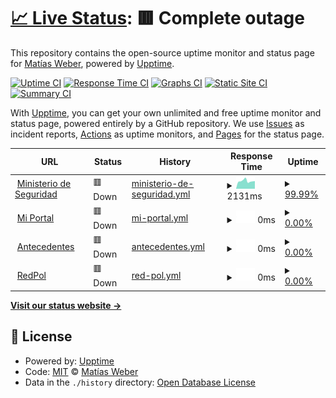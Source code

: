 # [📈 Live Status](https://matiwiber.github.io/status-page): <!--live status--> **🟥 Complete outage**

This repository contains the open-source uptime monitor and status page for [Matías Weber](https://matiwiber.github.io/status-page), powered by [Upptime](https://github.com/upptime/upptime).

[![Uptime CI](https://github.com/matiwiber/status-page/workflows/Uptime%20CI/badge.svg)](https://github.com/matiwiber/status-page/actions?query=workflow%3A%22Uptime+CI%22)
[![Response Time CI](https://github.com/matiwiber/status-page/workflows/Response%20Time%20CI/badge.svg)](https://github.com/matiwiber/status-page/actions?query=workflow%3A%22Response+Time+CI%22)
[![Graphs CI](https://github.com/matiwiber/status-page/workflows/Graphs%20CI/badge.svg)](https://github.com/matiwiber/status-page/actions?query=workflow%3A%22Graphs+CI%22)
[![Static Site CI](https://github.com/matiwiber/status-page/workflows/Static%20Site%20CI/badge.svg)](https://github.com/matiwiber/status-page/actions?query=workflow%3A%22Static+Site+CI%22)
[![Summary CI](https://github.com/matiwiber/status-page/workflows/Summary%20CI/badge.svg)](https://github.com/matiwiber/status-page/actions?query=workflow%3A%22Summary+CI%22)

With [Upptime](https://upptime.js.org), you can get your own unlimited and free uptime monitor and status page, powered entirely by a GitHub repository. We use [Issues](https://github.com/matiwiber/status-page/issues) as incident reports, [Actions](https://github.com/matiwiber/status-page/actions) as uptime monitors, and [Pages](https://matiwiber.github.io/status-page) for the status page.

<!--start: status pages-->
<!-- This summary is generated by Upptime (https://github.com/upptime/upptime) -->
<!-- Do not edit this manually, your changes will be overwritten -->
<!-- prettier-ignore -->
| URL | Status | History | Response Time | Uptime |
| --- | ------ | ------- | ------------- | ------ |
| <img alt="" src="https://icons.duckduckgo.com/ip3/www.mseg.gba.gov.ar.ico" height="13"> [Ministerio de Seguridad](https://www.mseg.gba.gov.ar/) | 🟥 Down | [ministerio-de-seguridad.yml](https://github.com/matiwiber/statusPage/commits/HEAD/history/ministerio-de-seguridad.yml) | <details><summary><img alt="Response time graph" src="./graphs/ministerio-de-seguridad/response-time-week.png" height="20"> 2131ms</summary><br><a href="https://matiwiber.github.io/statusPage/history/ministerio-de-seguridad"><img alt="Response time 2230" src="https://img.shields.io/endpoint?url=https%3A%2F%2Fraw.githubusercontent.com%2Fmatiwiber%2FstatusPage%2FHEAD%2Fapi%2Fministerio-de-seguridad%2Fresponse-time.json"></a><br><a href="https://matiwiber.github.io/statusPage/history/ministerio-de-seguridad"><img alt="24-hour response time 2086" src="https://img.shields.io/endpoint?url=https%3A%2F%2Fraw.githubusercontent.com%2Fmatiwiber%2FstatusPage%2FHEAD%2Fapi%2Fministerio-de-seguridad%2Fresponse-time-day.json"></a><br><a href="https://matiwiber.github.io/statusPage/history/ministerio-de-seguridad"><img alt="7-day response time 2131" src="https://img.shields.io/endpoint?url=https%3A%2F%2Fraw.githubusercontent.com%2Fmatiwiber%2FstatusPage%2FHEAD%2Fapi%2Fministerio-de-seguridad%2Fresponse-time-week.json"></a><br><a href="https://matiwiber.github.io/statusPage/history/ministerio-de-seguridad"><img alt="30-day response time 2230" src="https://img.shields.io/endpoint?url=https%3A%2F%2Fraw.githubusercontent.com%2Fmatiwiber%2FstatusPage%2FHEAD%2Fapi%2Fministerio-de-seguridad%2Fresponse-time-month.json"></a><br><a href="https://matiwiber.github.io/statusPage/history/ministerio-de-seguridad"><img alt="1-year response time 2230" src="https://img.shields.io/endpoint?url=https%3A%2F%2Fraw.githubusercontent.com%2Fmatiwiber%2FstatusPage%2FHEAD%2Fapi%2Fministerio-de-seguridad%2Fresponse-time-year.json"></a></details> | <details><summary><a href="https://matiwiber.github.io/statusPage/history/ministerio-de-seguridad">99.99%</a></summary><a href="https://matiwiber.github.io/statusPage/history/ministerio-de-seguridad"><img alt="All-time uptime 100.00%" src="https://img.shields.io/endpoint?url=https%3A%2F%2Fraw.githubusercontent.com%2Fmatiwiber%2FstatusPage%2FHEAD%2Fapi%2Fministerio-de-seguridad%2Fuptime.json"></a><br><a href="https://matiwiber.github.io/statusPage/history/ministerio-de-seguridad"><img alt="24-hour uptime 99.94%" src="https://img.shields.io/endpoint?url=https%3A%2F%2Fraw.githubusercontent.com%2Fmatiwiber%2FstatusPage%2FHEAD%2Fapi%2Fministerio-de-seguridad%2Fuptime-day.json"></a><br><a href="https://matiwiber.github.io/statusPage/history/ministerio-de-seguridad"><img alt="7-day uptime 99.99%" src="https://img.shields.io/endpoint?url=https%3A%2F%2Fraw.githubusercontent.com%2Fmatiwiber%2FstatusPage%2FHEAD%2Fapi%2Fministerio-de-seguridad%2Fuptime-week.json"></a><br><a href="https://matiwiber.github.io/statusPage/history/ministerio-de-seguridad"><img alt="30-day uptime 100.00%" src="https://img.shields.io/endpoint?url=https%3A%2F%2Fraw.githubusercontent.com%2Fmatiwiber%2FstatusPage%2FHEAD%2Fapi%2Fministerio-de-seguridad%2Fuptime-month.json"></a><br><a href="https://matiwiber.github.io/statusPage/history/ministerio-de-seguridad"><img alt="1-year uptime 100.00%" src="https://img.shields.io/endpoint?url=https%3A%2F%2Fraw.githubusercontent.com%2Fmatiwiber%2FstatusPage%2FHEAD%2Fapi%2Fministerio-de-seguridad%2Fuptime-year.json"></a></details>
| <img alt="" src="https://icons.duckduckgo.com/ip3/miportal.mseg.gba.gov.ar.ico" height="13"> [Mi Portal](https://miportal.mseg.gba.gov.ar/) | 🟥 Down | [mi-portal.yml](https://github.com/matiwiber/statusPage/commits/HEAD/history/mi-portal.yml) | <details><summary><img alt="Response time graph" src="./graphs/mi-portal/response-time-week.png" height="20"> 0ms</summary><br><a href="https://matiwiber.github.io/statusPage/history/mi-portal"><img alt="Response time 230" src="https://img.shields.io/endpoint?url=https%3A%2F%2Fraw.githubusercontent.com%2Fmatiwiber%2FstatusPage%2FHEAD%2Fapi%2Fmi-portal%2Fresponse-time.json"></a><br><a href="https://matiwiber.github.io/statusPage/history/mi-portal"><img alt="24-hour response time 0" src="https://img.shields.io/endpoint?url=https%3A%2F%2Fraw.githubusercontent.com%2Fmatiwiber%2FstatusPage%2FHEAD%2Fapi%2Fmi-portal%2Fresponse-time-day.json"></a><br><a href="https://matiwiber.github.io/statusPage/history/mi-portal"><img alt="7-day response time 0" src="https://img.shields.io/endpoint?url=https%3A%2F%2Fraw.githubusercontent.com%2Fmatiwiber%2FstatusPage%2FHEAD%2Fapi%2Fmi-portal%2Fresponse-time-week.json"></a><br><a href="https://matiwiber.github.io/statusPage/history/mi-portal"><img alt="30-day response time 230" src="https://img.shields.io/endpoint?url=https%3A%2F%2Fraw.githubusercontent.com%2Fmatiwiber%2FstatusPage%2FHEAD%2Fapi%2Fmi-portal%2Fresponse-time-month.json"></a><br><a href="https://matiwiber.github.io/statusPage/history/mi-portal"><img alt="1-year response time 230" src="https://img.shields.io/endpoint?url=https%3A%2F%2Fraw.githubusercontent.com%2Fmatiwiber%2FstatusPage%2FHEAD%2Fapi%2Fmi-portal%2Fresponse-time-year.json"></a></details> | <details><summary><a href="https://matiwiber.github.io/statusPage/history/mi-portal">0.00%</a></summary><a href="https://matiwiber.github.io/statusPage/history/mi-portal"><img alt="All-time uptime 0.00%" src="https://img.shields.io/endpoint?url=https%3A%2F%2Fraw.githubusercontent.com%2Fmatiwiber%2FstatusPage%2FHEAD%2Fapi%2Fmi-portal%2Fuptime.json"></a><br><a href="https://matiwiber.github.io/statusPage/history/mi-portal"><img alt="24-hour uptime 0.00%" src="https://img.shields.io/endpoint?url=https%3A%2F%2Fraw.githubusercontent.com%2Fmatiwiber%2FstatusPage%2FHEAD%2Fapi%2Fmi-portal%2Fuptime-day.json"></a><br><a href="https://matiwiber.github.io/statusPage/history/mi-portal"><img alt="7-day uptime 0.00%" src="https://img.shields.io/endpoint?url=https%3A%2F%2Fraw.githubusercontent.com%2Fmatiwiber%2FstatusPage%2FHEAD%2Fapi%2Fmi-portal%2Fuptime-week.json"></a><br><a href="https://matiwiber.github.io/statusPage/history/mi-portal"><img alt="30-day uptime 0.00%" src="https://img.shields.io/endpoint?url=https%3A%2F%2Fraw.githubusercontent.com%2Fmatiwiber%2FstatusPage%2FHEAD%2Fapi%2Fmi-portal%2Fuptime-month.json"></a><br><a href="https://matiwiber.github.io/statusPage/history/mi-portal"><img alt="1-year uptime 0.00%" src="https://img.shields.io/endpoint?url=https%3A%2F%2Fraw.githubusercontent.com%2Fmatiwiber%2FstatusPage%2FHEAD%2Fapi%2Fmi-portal%2Fuptime-year.json"></a></details>
| <img alt="" src="https://icons.duckduckgo.com/ip3/antecedentes.mseg.gba.gov.ar.ico" height="13"> [Antecedentes](https://antecedentes.mseg.gba.gov.ar/) | 🟥 Down | [antecedentes.yml](https://github.com/matiwiber/statusPage/commits/HEAD/history/antecedentes.yml) | <details><summary><img alt="Response time graph" src="./graphs/antecedentes/response-time-week.png" height="20"> 0ms</summary><br><a href="https://matiwiber.github.io/statusPage/history/antecedentes"><img alt="Response time 0" src="https://img.shields.io/endpoint?url=https%3A%2F%2Fraw.githubusercontent.com%2Fmatiwiber%2FstatusPage%2FHEAD%2Fapi%2Fantecedentes%2Fresponse-time.json"></a><br><a href="https://matiwiber.github.io/statusPage/history/antecedentes"><img alt="24-hour response time 0" src="https://img.shields.io/endpoint?url=https%3A%2F%2Fraw.githubusercontent.com%2Fmatiwiber%2FstatusPage%2FHEAD%2Fapi%2Fantecedentes%2Fresponse-time-day.json"></a><br><a href="https://matiwiber.github.io/statusPage/history/antecedentes"><img alt="7-day response time 0" src="https://img.shields.io/endpoint?url=https%3A%2F%2Fraw.githubusercontent.com%2Fmatiwiber%2FstatusPage%2FHEAD%2Fapi%2Fantecedentes%2Fresponse-time-week.json"></a><br><a href="https://matiwiber.github.io/statusPage/history/antecedentes"><img alt="30-day response time 0" src="https://img.shields.io/endpoint?url=https%3A%2F%2Fraw.githubusercontent.com%2Fmatiwiber%2FstatusPage%2FHEAD%2Fapi%2Fantecedentes%2Fresponse-time-month.json"></a><br><a href="https://matiwiber.github.io/statusPage/history/antecedentes"><img alt="1-year response time 0" src="https://img.shields.io/endpoint?url=https%3A%2F%2Fraw.githubusercontent.com%2Fmatiwiber%2FstatusPage%2FHEAD%2Fapi%2Fantecedentes%2Fresponse-time-year.json"></a></details> | <details><summary><a href="https://matiwiber.github.io/statusPage/history/antecedentes">0.00%</a></summary><a href="https://matiwiber.github.io/statusPage/history/antecedentes"><img alt="All-time uptime 0.00%" src="https://img.shields.io/endpoint?url=https%3A%2F%2Fraw.githubusercontent.com%2Fmatiwiber%2FstatusPage%2FHEAD%2Fapi%2Fantecedentes%2Fuptime.json"></a><br><a href="https://matiwiber.github.io/statusPage/history/antecedentes"><img alt="24-hour uptime 0.00%" src="https://img.shields.io/endpoint?url=https%3A%2F%2Fraw.githubusercontent.com%2Fmatiwiber%2FstatusPage%2FHEAD%2Fapi%2Fantecedentes%2Fuptime-day.json"></a><br><a href="https://matiwiber.github.io/statusPage/history/antecedentes"><img alt="7-day uptime 0.00%" src="https://img.shields.io/endpoint?url=https%3A%2F%2Fraw.githubusercontent.com%2Fmatiwiber%2FstatusPage%2FHEAD%2Fapi%2Fantecedentes%2Fuptime-week.json"></a><br><a href="https://matiwiber.github.io/statusPage/history/antecedentes"><img alt="30-day uptime 0.00%" src="https://img.shields.io/endpoint?url=https%3A%2F%2Fraw.githubusercontent.com%2Fmatiwiber%2FstatusPage%2FHEAD%2Fapi%2Fantecedentes%2Fuptime-month.json"></a><br><a href="https://matiwiber.github.io/statusPage/history/antecedentes"><img alt="1-year uptime 0.00%" src="https://img.shields.io/endpoint?url=https%3A%2F%2Fraw.githubusercontent.com%2Fmatiwiber%2FstatusPage%2FHEAD%2Fapi%2Fantecedentes%2Fuptime-year.json"></a></details>
| <img alt="" src="https://icons.duckduckgo.com/ip3/redpol.mseg.gba.gov.ar.ico" height="13"> [RedPol](http://redpol.mseg.gba.gov.ar/) | 🟥 Down | [red-pol.yml](https://github.com/matiwiber/statusPage/commits/HEAD/history/red-pol.yml) | <details><summary><img alt="Response time graph" src="./graphs/red-pol/response-time-week.png" height="20"> 0ms</summary><br><a href="https://matiwiber.github.io/statusPage/history/red-pol"><img alt="Response time 0" src="https://img.shields.io/endpoint?url=https%3A%2F%2Fraw.githubusercontent.com%2Fmatiwiber%2FstatusPage%2FHEAD%2Fapi%2Fred-pol%2Fresponse-time.json"></a><br><a href="https://matiwiber.github.io/statusPage/history/red-pol"><img alt="24-hour response time 0" src="https://img.shields.io/endpoint?url=https%3A%2F%2Fraw.githubusercontent.com%2Fmatiwiber%2FstatusPage%2FHEAD%2Fapi%2Fred-pol%2Fresponse-time-day.json"></a><br><a href="https://matiwiber.github.io/statusPage/history/red-pol"><img alt="7-day response time 0" src="https://img.shields.io/endpoint?url=https%3A%2F%2Fraw.githubusercontent.com%2Fmatiwiber%2FstatusPage%2FHEAD%2Fapi%2Fred-pol%2Fresponse-time-week.json"></a><br><a href="https://matiwiber.github.io/statusPage/history/red-pol"><img alt="30-day response time 0" src="https://img.shields.io/endpoint?url=https%3A%2F%2Fraw.githubusercontent.com%2Fmatiwiber%2FstatusPage%2FHEAD%2Fapi%2Fred-pol%2Fresponse-time-month.json"></a><br><a href="https://matiwiber.github.io/statusPage/history/red-pol"><img alt="1-year response time 0" src="https://img.shields.io/endpoint?url=https%3A%2F%2Fraw.githubusercontent.com%2Fmatiwiber%2FstatusPage%2FHEAD%2Fapi%2Fred-pol%2Fresponse-time-year.json"></a></details> | <details><summary><a href="https://matiwiber.github.io/statusPage/history/red-pol">0.00%</a></summary><a href="https://matiwiber.github.io/statusPage/history/red-pol"><img alt="All-time uptime 0.00%" src="https://img.shields.io/endpoint?url=https%3A%2F%2Fraw.githubusercontent.com%2Fmatiwiber%2FstatusPage%2FHEAD%2Fapi%2Fred-pol%2Fuptime.json"></a><br><a href="https://matiwiber.github.io/statusPage/history/red-pol"><img alt="24-hour uptime 0.00%" src="https://img.shields.io/endpoint?url=https%3A%2F%2Fraw.githubusercontent.com%2Fmatiwiber%2FstatusPage%2FHEAD%2Fapi%2Fred-pol%2Fuptime-day.json"></a><br><a href="https://matiwiber.github.io/statusPage/history/red-pol"><img alt="7-day uptime 0.00%" src="https://img.shields.io/endpoint?url=https%3A%2F%2Fraw.githubusercontent.com%2Fmatiwiber%2FstatusPage%2FHEAD%2Fapi%2Fred-pol%2Fuptime-week.json"></a><br><a href="https://matiwiber.github.io/statusPage/history/red-pol"><img alt="30-day uptime 0.00%" src="https://img.shields.io/endpoint?url=https%3A%2F%2Fraw.githubusercontent.com%2Fmatiwiber%2FstatusPage%2FHEAD%2Fapi%2Fred-pol%2Fuptime-month.json"></a><br><a href="https://matiwiber.github.io/statusPage/history/red-pol"><img alt="1-year uptime 0.00%" src="https://img.shields.io/endpoint?url=https%3A%2F%2Fraw.githubusercontent.com%2Fmatiwiber%2FstatusPage%2FHEAD%2Fapi%2Fred-pol%2Fuptime-year.json"></a></details>

<!--end: status pages-->

[**Visit our status website →**](https://matiwiber.github.io/statusPage/)

## 📄 License

- Powered by: [Upptime](https://github.com/upptime/upptime)
- Code: [MIT](./LICENSE) © [Matías Weber](https://matiwiber.github.io/status-page)
- Data in the `./history` directory: [Open Database License](https://opendatacommons.org/licenses/odbl/1-0/)
